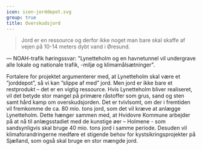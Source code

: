 ```yaml
---
icon: icon-jorddepot.svg
group: true
title: Overskudsjord
---
```


> Jord er en ressource og derfor ikke noget man bare skal skaffe af vejen på 10-14 meters dybt vand i Øresund.

<div class="slh-citation-reference">— NOAH-trafik høringssvar: "Lynetteholm og en havnetunnel vil undergrave alle lokale og nationale trafik, -miljø og klimamålsætninger".</div>

Fortalere for projektet argumenterer med, at Lynetteholm skal være et ”jorddepot”, så vi kan ”slippe af med” jord. Men jord er ikke bare et restprodukt – det er en vigtig ressource. Hvis Lynetteholm bliver realiseret, vil det betyde stor mangel på primære råstoffer som grus, sand og sten samt hård kamp om overskudsjorden. Det er tvivlsomt, om der i fremtiden vil fremkomme de ca. 80 mio. tons jord, som det vil kræve at anlægge Lynetteholm. Dette hænger sammen med, at Hvidovre Kommune arbejder på at nå til anlægsstadiet med de kunstige øer – Holmene - som sandsynligvis skal bruge 40 mio. tons jord i samme periode. Desuden vil klimaforandringerne medføre et stigende behov for kystsikringsprojekter på Sjælland, som også skal bruge en stor mængde jord.

